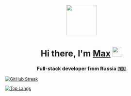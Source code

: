 <div id="header" align="center">
  <img src="https://media.giphy.com/media/7NoNw4pMNTvgc/giphy.gif" width="100"/>
</div>
<h1 align="center">Hi there, I'm <a href="https://t.me/callmeyungpluxury" target="_blank">Max</a> 
<img src="https://github.com/blackcater/blackcater/raw/main/images/Hi.gif" height="32"/></h1>
<h3 align="center">Full-stack developer from Russia 🇷🇺</h3>

[![GitHub Streak](https://streak-stats.demolab.com?user=yungpluxury&theme=dark&hide_border=true&mode=weekly&card_width=846)](https://git.io/streak-stats)

[![Top Langs](https://github-readme-stats.vercel.app/api/top-langs/?username=yungpluxury)](https://github.com/anuraghazra/github-readme-stats)
